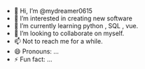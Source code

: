 - 👋 Hi, I’m @mydreamer0615
- 👀 I’m interested in creating new software
- 🌱 I’m currently learning python , SQL , vue.
- 💞️ I’m looking to collaborate on myself.
- 📫 Not to reach me for a while. 
- 😄 Pronouns: ...
- ⚡ Fun fact: ...

<!---
mydreamer0615/mydreamer0615 is a ✨ special ✨ repository because its `README.md` (this file) appears on your GitHub profile.
You can click the Preview link to take a look at your changes.
--->
